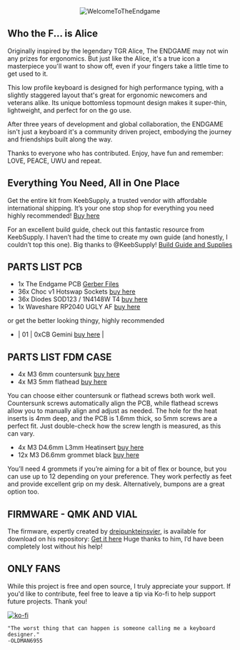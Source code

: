 <div align="center">
<img src="https://github.com/OldMan6955/TheEndgame2024/blob/main/004%20IMAGES/WelcomeToTheEndgame.gif" alt="WelcomeToTheEndgame">
</div>


## Who the F... is Alice ##


Originally inspired by the legendary TGR Alice, The ENDGAME may not win any prizes for ergonomics. But just like the Alice, it's a true icon a masterpiece you'll want to show off, even if your fingers take a little time to get used to it.

This low profile keyboard is designed for high performance typing, with a slightly staggered layout that's great for ergonomic newcomers and veterans alike. Its unique bottomless topmount design makes it super-thin, lightweight, and perfect for on the go use.

After three years of development and global collaboration, the ENDGAME isn't just a keyboard it's a community driven project, embodying the journey and friendships built along the way.

Thanks to everyone who has contributed. Enjoy, have fun and remember: LOVE, PEACE, UWU and repeat.





## Everything You Need, All in One Place ##

Get the entire kit from KeebSupply, a trusted vendor with affordable international shipping. It’s your one stop shop for everything you need highly recommended! [Buy here](https://keeb.supply/products/endgame) 

For an excellent build guide, check out this fantastic resource from KeebSupply. I haven’t had the time to create my own guide (and honestly, I couldn’t top this one). Big thanks to @KeebSupply! [Build Guide and Supplies](https://docs.keeb.supply/endgame/) 



## PARTS LIST PCB ##

- 1x The Endgame PCB             [Gerber Files](https://github.com/OldMan6955/TheEndgame2024/tree/main/001%20PCB) 
- 36x Choc v1 Hotswap Sockets    [buy here](https://www.aliexpress.com/item/1005004916925259.html?) 
- 36x Diodes SOD123 / 1N4148W T4 [buy here](https://de.aliexpress.com/item/1005006354505058.html?) 
- 1x Waveshare RP2040 UGLY AF    [buy here](https://de.aliexpress.com/item/1005006354505058.html?) 

or get the better looking thingy, highly recommended

- | 01 | 0xCB Gemini             [buy here](https://keeb.supply/products/0xcb-gemini) |



## PARTS LIST FDM CASE ##

- 4x M3 6mm countersunk          [buy here](https://de.aliexpress.com/item/4001199728978.html) 
- 4x M3 5mm flathead             [buy here](https://www.aliexpress.com/item/1005004916925259.html?) 

You can choose either countersunk or flathead screws both work well. Countersunk screws automatically align the PCB, while flathead screws allow you to manually align and adjust as needed.
The hole for the heat inserts is 4mm deep, and the PCB is 1.6mm thick, so 5mm screws are a perfect fit. Just double-check how the screw length is measured, as this can vary.

- 4x M3 D4.6mm L3mm Heatinsert   [buy here](https://de.aliexpress.com/item/1005006354505058.html?) 
- 12x M3 D6.6mm grommet black     [buy here](https://www.aliexpress.com/item/1005004309686841.html?) 

You’ll need 4 grommets if you’re aiming for a bit of flex or bounce, but you can use up to 12 depending on your preference. They work perfectly as feet and provide excellent grip on my desk. Alternatively, bumpons are a great option too.

## FIRMWARE - QMK AND VIAL ##

The firmware, expertly created by [dreipunkteinsvier](https://github.com/dreipunkteinsvier), is available for download on his repository: [Get it here](https://github.com/dreipunkteinsvier/qmk-config-endgame) 
Huge thanks to him, I’d have been completely lost without his help!

## ONLY FANS ##

While this project is free and open source, I truly appreciate your support. If you'd like to contribute, feel free to leave a tip via Ko-fi to help support future projects. Thank you!

[![ko-fi](https://ko-fi.com/img/githubbutton_sm.svg)](https://ko-fi.com/T6T218HXN9) 

    "The worst thing that can happen is someone calling me a keyboard designer."
    -OLDMAN6955

